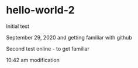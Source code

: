 # hello-world-2
Initial test

September 29, 2020 and getting familiar with github

Second test online - to get familiar

10:42 am modification
